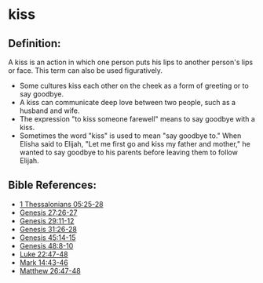 # kiss #

## Definition: ##

A kiss is an action in which one person puts his lips to another person's lips or face. This term can also be used figuratively.

* Some cultures kiss each other on the cheek as a form of greeting or to say goodbye.
* A kiss can communicate deep love between two people, such as a husband and wife.
* The expression "to kiss someone farewell" means to say goodbye with a kiss.
* Sometimes the word "kiss" is used to mean "say goodbye to." When Elisha said to Elijah, "Let me first go and kiss my father and mother," he wanted to say goodbye to his parents before leaving them to follow Elijah.

## Bible References: ##

* [1 Thessalonians 05:25-28](https://door43.org/en/bible/notes/1th/05/25)
* [Genesis 27:26-27](https://door43.org/en/bible/notes/gen/27/26)
* [Genesis 29:11-12](https://door43.org/en/bible/notes/gen/29/11)
* [Genesis 31:26-28](https://door43.org/en/bible/notes/gen/31/26)
* [Genesis 45:14-15](https://door43.org/en/bible/notes/gen/45/14)
* [Genesis 48:8-10](https://door43.org/en/bible/notes/gen/48/08)
* [Luke 22:47-48](https://door43.org/en/bible/notes/luk/22/47)
* [Mark 14:43-46](https://door43.org/en/bible/notes/mrk/14/43)
* [Matthew 26:47-48](https://door43.org/en/bible/notes/mat/26/47)
